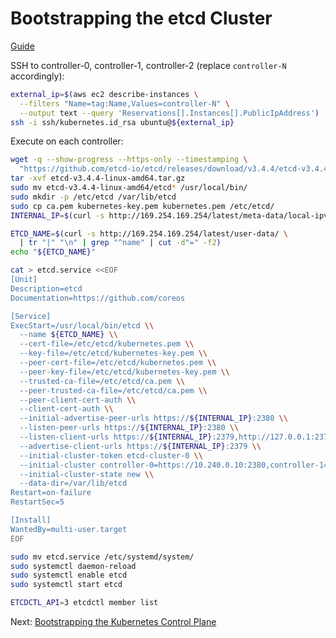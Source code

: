 # Bootstrapping the etcd Cluster

[Guide](https://github.com/kelseyhightower/kubernetes-the-hard-way/blob/master/docs/07-bootstrapping-etcd.md)

SSH to controller-0, controller-1, controller-2 (replace `controller-N`
accordingly):

```sh
external_ip=$(aws ec2 describe-instances \
  --filters "Name=tag:Name,Values=controller-N" \
  --output text --query 'Reservations[].Instances[].PublicIpAddress')
ssh -i ssh/kubernetes.id_rsa ubuntu@${external_ip}
```

Execute on each controller:

```sh
wget -q --show-progress --https-only --timestamping \
  "https://github.com/etcd-io/etcd/releases/download/v3.4.4/etcd-v3.4.4-linux-amd64.tar.gz"
tar -xvf etcd-v3.4.4-linux-amd64.tar.gz
sudo mv etcd-v3.4.4-linux-amd64/etcd* /usr/local/bin/
sudo mkdir -p /etc/etcd /var/lib/etcd
sudo cp ca.pem kubernetes-key.pem kubernetes.pem /etc/etcd/
INTERNAL_IP=$(curl -s http://169.254.169.254/latest/meta-data/local-ipv4)
```

```sh
ETCD_NAME=$(curl -s http://169.254.169.254/latest/user-data/ \
  | tr "|" "\n" | grep "^name" | cut -d"=" -f2)
echo "${ETCD_NAME}"
```

```sh
cat > etcd.service <<EOF
[Unit]
Description=etcd
Documentation=https://github.com/coreos

[Service]
ExecStart=/usr/local/bin/etcd \\
  --name ${ETCD_NAME} \\
  --cert-file=/etc/etcd/kubernetes.pem \\
  --key-file=/etc/etcd/kubernetes-key.pem \\
  --peer-cert-file=/etc/etcd/kubernetes.pem \\
  --peer-key-file=/etc/etcd/kubernetes-key.pem \\
  --trusted-ca-file=/etc/etcd/ca.pem \\
  --peer-trusted-ca-file=/etc/etcd/ca.pem \\
  --peer-client-cert-auth \\
  --client-cert-auth \\
  --initial-advertise-peer-urls https://${INTERNAL_IP}:2380 \\
  --listen-peer-urls https://${INTERNAL_IP}:2380 \\
  --listen-client-urls https://${INTERNAL_IP}:2379,http://127.0.0.1:2379 \\
  --advertise-client-urls https://${INTERNAL_IP}:2379 \\
  --initial-cluster-token etcd-cluster-0 \\
  --initial-cluster controller-0=https://10.240.0.10:2380,controller-1=https://10.240.0.11:2380,controller-2=https://10.240.0.12:2380 \\
  --initial-cluster-state new \\
  --data-dir=/var/lib/etcd
Restart=on-failure
RestartSec=5

[Install]
WantedBy=multi-user.target
EOF

sudo mv etcd.service /etc/systemd/system/
sudo systemctl daemon-reload
sudo systemctl enable etcd
sudo systemctl start etcd
```

```sh
ETCDCTL_API=3 etcdctl member list
```

Next: [Bootstrapping the Kubernetes Control Plane](08-bootstrapping-kubernetes-controllers.md)
